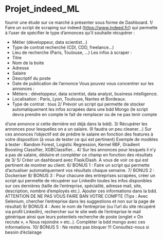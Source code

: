 # Projet_indeed_ML
 fournir une étude sur ce marché à présenter sous forme de Dashboard.
1/ Faire un script de scraping sur indeed (https://www.indeed.fr/) qui permette à l’user de spécifier le type d’annonces qu’il souhaite récupérer :
- Métier (développeur, data scientist...)
- Type de contrat recherché (CDI, CDD, freelance...)
- Lieu de recherche (Paris, Toulouse, ...)
Les infos à scraper :
- Titre
- Nom de la boite
- Adresse
- Salaire
- Descriptif du poste
- Date de publication de l’annonce
Vous pouvez vous concentrer sur les annonces :
- Métiers : développeur, data scientist, data analyst, business intelligence.
- Localisation : Paris, Lyon, Toulouse, Nantes et Bordeaux.
- Type de contrat : tous
2/ Prévoir un script qui permette de stocker automatiquement les infos scrapées dans une bdd Mongo (le script devra prendre en compte le fait de remplacer ou de ne pas tenir compte
  
d’une annonce si cette dernière est déjà dans la bdd).
3/ Récupérer les annonces pour lesquelles on a un salaire. (Il faudra un peu cleaner...)
Sur ces annonces l’objectif est de prédire le salaire en fonction des features à votre disposition (à vous de tester ce qui est pertinent)
Exemple de modèles à tester : Random Forest, Logistic Regression, Kernel RBF, Gradient Boosting Classifier, XGBClassifier...
4/ Sur les annonces pour lesquels il n’y a pas de salaire, déduire et compléter ce champ en fonction des résultats de 3/
5/ Créer un dashboard avec Flask/Dash. A vous de voir ce qui est pertinent de montrer au client.
6/ BONUS 1 : Faire un script qui permette d’actualiser automatiquement vos résultats chaque semaine.
7/ BONUS 2 : Dockeriser
8/ BONUS 3 : Pour chacune des entreprises scrapées, créer un script qui permette de récupérer sur LinkedIn toutes les infos disponibles sur ces dernières (taille de l’entreprise, spécialité, adresse mail, site, description, nombre d’employés etc.).
Ajouter ces informations dans la bdd.
ATTENTION DE NE PAS VOUS FAIRE BAN VOTRE COMPTE (Tips : Avec Selenium, chercher l’entreprise dans les suggestions et non sur la page de résultat)
9/ BONUS 4 : Avec le nom de l’entreprise (ou l’url du site récupéré via profil LinkedIn), rechercher sur le site web de l’entreprise le mail générique ainsi que leurs potentiels recherche de poste (onglet « On recrute », « Nous rejoindre » etc..).
Compléter la bdd mongo avec ces informations.
10/ BONUS 5 : Ne restez pas bloquer !!! Consultez-nous si besoin d’éclairage
